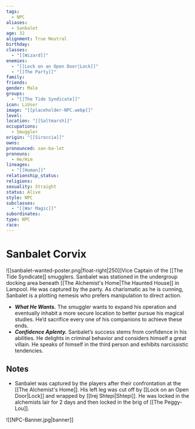 ```yaml
---
tags:
  - NPC
aliases:
  - Sanbalet
age: 32
alignment: True Neutral
birthday: 
classes:
  - "[[Wizard]]"
enemies:
  - "[[Lock on an Open Door|Lock]]"
  - "[[The Party]]"
family: 
friends: 
gender: Male
groups:
  - "[[The Tide Syndicate]]"
icon: LiUser
image: "[[placeholder-NPC.webp]]"
level: 
location: "[[Saltmarsh]]"
occupations:
  - Smuggler
origin: "[[Siroccia]]"
owns: 
pronounced: san-ba-let
pronouns:
  - He/Him
lineages:
  - "[[Human]]"
relationship_status: 
religions: 
sexuality: Straight
status: Alive
style: NPC
subclasses:
  - "[[War Magic]]"
subordinates: 
type: NPC
race: 
---
```


# Sanbalet Corvix

![[sanbalet-wanted-poster.png|float-right|250]]Vice Captain of the [[The Tide Syndicate]] smugglers. Sanbalet was stationed in the undergroup docking area beneath [[The Alchemist's Home|The Haunted House]] in Lampool. He was captured by the party. As charismatic as he is cunning, Sanbalet is a plotting nemesis who prefers manipulation to direct action.

- **_What He Wants._** The smuggler wants to expand his operation and eventually inhabit a more secure location to better pursue his magical studies. He’d sacrifice every one of his companions to achieve these ends.
- **_Confidence Aplenty._** Sanbalet’s success stems from confidence in his abilities. He delights in criminal behavior and considers himself a great villain. He speaks of himself in the third person and exhibits narcissistic tendencies.

## Notes

- Sanbalet was captured by the players after their confrontation at the [[The Alchemist's Home]]. His left leg was cut off by [[Lock on an Open Door|Lock]] and wrapped by [[Irej Shtepi|Shtepi]]. He was locked in the alchemists lair for 2 days and then locked in the brig of [[The Peggy-Lou]].

![[NPC-Banner.jpg|banner]]
